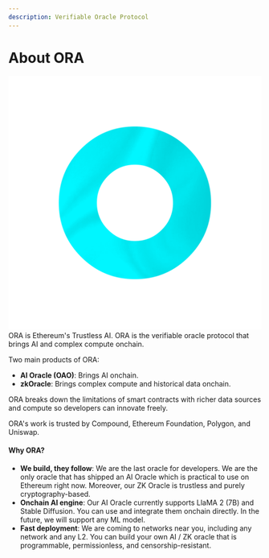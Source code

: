 ```yaml
---
description: Verifiable Oracle Protocol
---
```


# About ORA

<img src=".gitbook/assets/Rainbow-Radiating-V1_00167-b.png" alt="" data-size="line">ORA is Ethereum's Trustless AI. ORA is the verifiable oracle protocol that brings AI and complex compute onchain.

Two main products of ORA:

* **AI Oracle (OAO)**: Brings AI onchain.
* **zkOracle**: Brings complex compute and historical data onchain.

ORA breaks down the limitations of smart contracts with richer data sources and compute so developers can innovate freely.

ORA's work is trusted by Compound, Ethereum Foundation, Polygon, and Uniswap.

#### Why ORA?

* **We build, they follow**: We are the last oracle for developers. We are the only oracle that has shipped an AI Oracle which is practical to use on Ethereum right now. Moreover, our ZK Oracle is trustless and purely cryptography-based.
* **Onchain AI engine**: Our AI Oracle currently supports LlaMA 2 (7B) and Stable Diffusion. You can use and integrate them onchain directly. In the future, we will support any ML model.
* **Fast deployment**: We are coming to networks near you, including any network and any L2. You can build your own AI / ZK oracle that is programmable, permissionless, and censorship-resistant.
